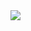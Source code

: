 <img src = https://www.vectorlogo.zone/logos/w3_html5/w3_html5-icon.svg href =https://www.w3.org/html/>

